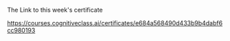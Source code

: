 The Link to this week's certificate 

https://courses.cognitiveclass.ai/certificates/e684a568490d433b9b4dabf6cc980193
